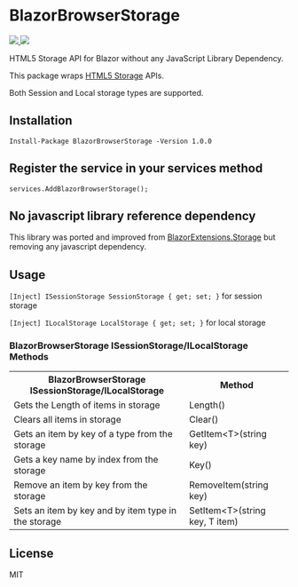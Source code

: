 # BlazorBrowserStorage

<p>
    	<a href="https://www.nuget.org/packages/BlazorBrowserStorage">
	    <img src="https://buildstats.info/nuget/BlazorBrowserStorage?v=1.0.0" />
	</a>
	<a href="https://www.paypal.com/cgi-bin/webscr?cmd=_s-xclick&hosted_button_id=RSE2NMEG3F7QU&source=url">
	    <img src="https://img.shields.io/badge/Donate-PayPal-green.svg" />
	</a>
</p>

HTML5 Storage API for Blazor without any JavaScript Library Dependency.

This package wraps [HTML5 Storage](https://developer.mozilla.org/en-US/docs/Web/API/Storage) APIs. 

Both Session and Local storage types are supported.

## Installation

`Install-Package BlazorBrowserStorage -Version 1.0.0`

## Register the service in your services method

`services.AddBlazorBrowserStorage();`

## No javascript library reference dependency

This library was ported and improved from [BlazorExtensions.Storage](https://github.com/BlazorExtensions/Storage) but removing any javascript dependency.

## Usage

`[Inject] ISessionStorage SessionStorage { get; set; }` for session storage

`[Inject] ILocalStorage LocalStorage { get; set; }` for local storage

### BlazorBrowserStorage ISessionStorage/ILocalStorage Methods

<table>
	<tr>
		<th>BlazorBrowserStorage ISessionStorage/ILocalStorage</th>
		<th>Method</th>
	</tr>
	<tr>
		<td>Gets the Length of items in storage</td>
		<td>Length()</td>
	</tr>
	<tr>
		<td>Clears all items in storage</td>
		<td>Clear()</td>
	</tr>
	<tr>
		<td>Gets an item by key of a type from the storage</td>
		<td>GetItem&lt;T&gt;(string key)</td>
	</tr>
  <tr>
		<td>Gets a key name by index from the storage</td>
		<td>Key()</td>
	</tr>
  <tr>
		<td>Remove an item by key from the storage</td>
		<td>RemoveItem(string key)</td>
	</tr>
  <tr>
		<td>Sets an item by key and by item type in the storage</td>
		<td>SetItem&lt;T&gt;(string key, T item)</td>
	</tr>
</table>

## License
MIT

